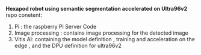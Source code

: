 **Hexapod robot using semantic segmentation accelerated on Ultra96v2**
repo conetent: 

1. Pi : the raspberry Pi Server Code 
2. Image processing : contains image processing for the detected image
3. Vitis AI: containing the model definition , training and acceleration on the edge , and the DPU definition for ultra96v2
